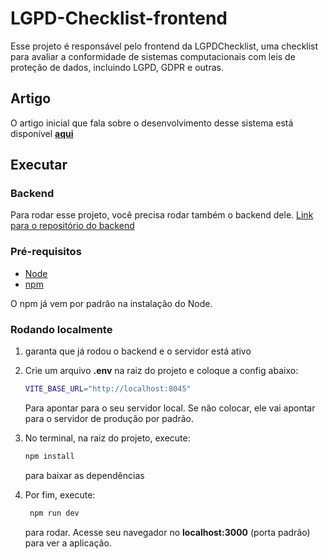# LGPD-Checklist-frontend

Esse projeto é responsável pelo frontend da LGPDChecklist, uma checklist para avaliar a conformidade de sistemas computacionais com leis de proteção de dados, incluindo LGPD, GDPR e outras.

## Artigo

O artigo inicial que fala sobre o desenvolvimento desse sistema está disponível **[aqui](https://sol.sbc.org.br/index.php/sbes/article/view/30416)**

## Executar

### Backend

Para rodar esse projeto, você precisa rodar também o backend dele. [Link para o repositório do backend](https://github.com/Matheusfrej/LGPD-checklist-api)

### Pré-requisitos

- [Node](https://nodejs.org/)
- [npm](https://www.npmjs.com/)

O npm já vem por padrão na instalação do Node.

### Rodando localmente

1. garanta que já rodou o backend e o servidor está ativo

2. Crie um arquivo **.env** na raiz do projeto e coloque a config abaixo:

    ```sh
    VITE_BASE_URL="http://localhost:8045"
    ```

    Para apontar para o seu servidor local. Se não colocar, ele vai apontar para o servidor de produção por padrão.

3. No terminal, na raiz do projeto, execute:
    ```sh
    npm install
    ```
    para baixar as dependências

4. Por fim, execute:
   
   ```sh
    npm run dev
    ```
    para rodar. Acesse seu navegador no **localhost:3000** (porta padrão) para ver a aplicação.